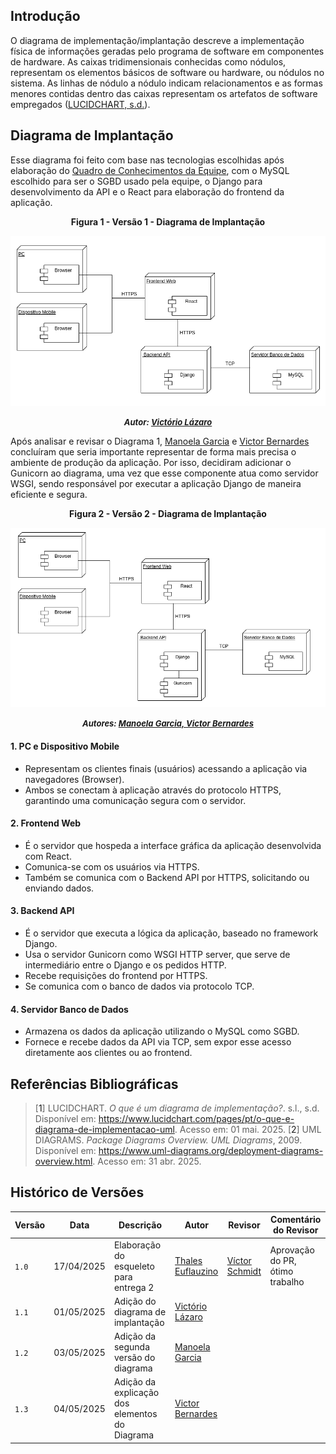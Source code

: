 ## Introdução

O diagrama de implementação/implantação descreve a implementação física de informações geradas pelo programa de software em componentes de hardware. As caixas tridimensionais conhecidas como nódulos, representam os elementos básicos de software ou hardware, ou nódulos no sistema. As linhas de nódulo a nódulo indicam relacionamentos e as formas menores contidas dentro das caixas representam os artefatos de software empregados ([LUCIDCHART, s.d.](#ref1)).

## Diagrama de Implantação

Esse diagrama foi feito com base nas tecnologias escolhidas após elaboração do [Quadro de Conhecimentos da Equipe](./Modelagem/quadroConhecimento.md), com o MySQL escolhido para ser o SGBD usado pela equipe, o Django para desenvolvimento da API e o React para elaboração do frontend da aplicação.

<center>
<p><b>Figura 1 - Versão 1 - Diagrama de Implantação</b></p>

![Diagrama de Implantação](../assets/diagrama-implantacao/diagrama_implantacao.png)

<font size="2"><p style="text-align: center"><b>*Autor: <a href="https://github.com/Victor-oss">Victório Lázaro</a>*</b></p></font>
</center>

Após analisar e revisar o Diagrama 1, [Manoela Garcia](https://github.com/manu-sgc) e [Victor Bernardes](https://github.com/VHbernardes) concluíram que seria importante representar de forma mais precisa o ambiente de produção da aplicação. Por isso, decidiram adicionar o Gunicorn ao diagrama, uma vez que esse componente atua como servidor WSGI, sendo responsável por executar a aplicação Django de maneira eficiente e segura.

<center>
<p><b>Figura 2 - Versão 2 - Diagrama de Implantação</b></p>

![Diagrama de Implantação - Versão 2](../assets/diagrama-implantacao/diagrama_implantacao2.png)

<font size="2"><p style="text-align: center"><b>*Autores: <a href="https://github.com/manu-sgc">Manoela Garcia, </a><a href="https://github.com/VHbernardes">Victor Bernardes</a>*</b></p></font>
</center>


#### 1. PC e Dispositivo Mobile
- Representam os clientes finais (usuários) acessando a aplicação via navegadores (Browser).
- Ambos se conectam à aplicação através do protocolo HTTPS, garantindo uma comunicação segura com o servidor.

#### 2. Frontend Web
- É o servidor que hospeda a interface gráfica da aplicação desenvolvida com React.
- Comunica-se com os usuários via HTTPS.
- Também se comunica com o Backend API por HTTPS, solicitando ou enviando dados.

#### 3. Backend API
- É o servidor que executa a lógica da aplicação, baseado no framework Django.
- Usa o servidor Gunicorn como WSGI HTTP server, que serve de intermediário entre o Django e os pedidos HTTP.
- Recebe requisições do frontend por HTTPS.
- Se comunica com o banco de dados via protocolo TCP.

#### 4. Servidor Banco de Dados
- Armazena os dados da aplicação utilizando o MySQL como SGBD.
- Fornece e recebe dados da API via TCP, sem expor esse acesso diretamente aos clientes ou ao frontend.


## Referências Bibliográficas

> [<a id='ref1'>1</a>] LUCIDCHART. *O que é um diagrama de implementação?*. s.l., s.d. Disponível em: <https://www.lucidchart.com/pages/pt/o-que-e-diagrama-de-implementacao-uml>. Acesso em: 01 mai. 2025.
> [<a id='ref2'>2</a>] UML DIAGRAMS. *Package Diagrams Overview. UML Diagrams*, 2009. Disponível em: <https://www.uml-diagrams.org/deployment-diagrams-overview.html>. Acesso em: 31 abr. 2025.

## Histórico de Versões

| Versão | Data       | Descrição               | Autor                                             | Revisor                                                | Comentário do Revisor |
| ------ | ---------- | ----------------------- | ------------------------------------------------- | ------------------------------------------------------ | --------------------- |
| `1.0`    | 17/04/2025 | Elaboração do esqueleto para entrega 2    |[Thales Euflauzino](https://github.com/thaleseuflauzino) | [Víctor Schmidt](https://github.com/moonshinerd)  | Aprovação do PR, ótimo trabalho |
| `1.1`    | 01/05/2025 | Adição do diagrama de implantação  |[Victório Lázaro](https://github.com/Victor-oss) | | |
| `1.2`    | 03/05/2025 | Adição da segunda versão do diagrama  |[Manoela Garcia](https://github.com/manu-sgc) | | |
| `1.3`    | 04/05/2025 | Adição da explicação dos elementos do Diagrama  |[Victor Bernardes](https://github.com/VHbernardes) | | |